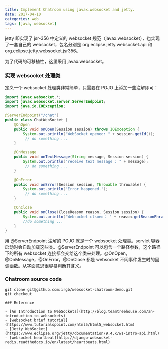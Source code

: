```yaml
---
title: Implement Chatroom using javax.websocket and jetty. 
date: 2017-04-10
categories: web
tags: [java, websocket]
---
```


jetty 即实现了 jsr-356 中定义的 websocket 规范（javax.websocket），也实现了一套自己的 websocket，包名分别是 org.eclipse.jetty.websocket.api 和 org.eclipse.jetty.websocket.jsr356。

为了代码的可移植性，这里采用 javax.websocket。

### 实现 websocket 处理类
定义一个 websocket 处理类非常简单，只需要在 POJO 上添加一些注解即可：
```java
import javax.websocket.*;
import javax.websocket.server.ServerEndpoint;
import java.io.IOException;

@ServerEndpoint("/chat")
public class ChatWebSocket {
    @OnOpen
    public void onOpen(Session session) throws IOException {
        System.out.println("WebSocket opened: " + session.getId());
    	 // do something ...
    }

    @OnMessage
    public void onTextMessage(String message, Session session) {
        System.out.println("receive text message : " + message);
    	 // do something ...
    }

    @OnError
    public void onError(Session session, Throwable throwable) {
        System.out.println("Error happened.");
	     // do something ...
    }

    @OnClose
    public void onClose(CloseReason reason, Session session) {
        System.out.println("Websocket clsoed： " + reason.getReasonPhrase());
        //do something ...
    }
}
```
用 @ServerEndpoint 注解的 POJO 就是一个 websocket 处理类。servlet 容器启动时会自动加载这些类。@ServerEndpoint 可以包含一个路径参数，这个路径下的所有 websocket 连接都会交给这个类来处理。@OnOpen，@OnMessage，@OnError，@OnClose 都是 websocket 不同事件发生时的回调函数。从字面意思很容易判断其含义。

### Chatroom source code
```shell
git clone git@github.com:irgb/websocket-chatroom-demo.git
git checkout 

### Reference

- [An Introduction to WebSockets](http://blog.teamtreehouse.com/an-introduction-to-websockets)
- [websocket brief tutorial](https://www.tutorialspoint.com/html5/html5_websocket.htm)
- [Jetty WebSocket](https://www.eclipse.org/jetty/documentation/9.4.x/ws-intro-api.html)
- [websocket heartbeat](http://django-websocket-redis.readthedocs.io/en/latest/heartbeats.html)